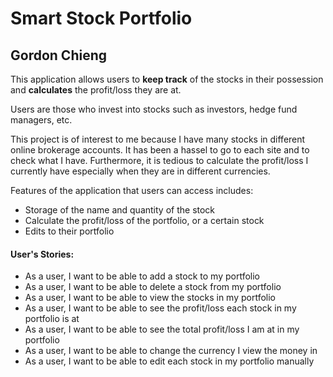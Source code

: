 # Smart Stock Portfolio

## Gordon Chieng

This application allows users to **keep track** of the stocks
in their possession and **calculates** the profit/loss they are at.

Users are those who invest into stocks such as investors,
hedge fund managers, etc.
 
This project is of interest to me because I have many stocks
in different online brokerage accounts. It has been
a hassel to go to each site and to check what I have. Furthermore,
it is tedious to calculate the profit/loss I 
currently have especially when they are in different
currencies.


Features of the application that users can access includes:
- Storage of the name and quantity of the stock
- Calculate the profit/loss of the portfolio, or a certain stock
- Edits to their portfolio

#### User's Stories:

- As a user, I want to be able to add a stock to my portfolio
- As a user, I want to be able to delete a stock from my portfolio
- As a user, I want to be able to view the stocks in my portfolio
- As a user, I want to be able to see the profit/loss each stock in my portfolio is at
- As a user, I want to be able to see the total profit/loss I am at in my portfolio
- As a user, I want to be able to change the currency I view the money in
- As a user, I want to be able to edit each stock in my portfolio manually
